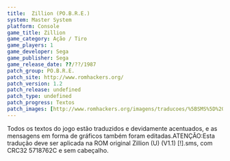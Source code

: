 ```yaml
---
title:  Zillion (PO.B.R.E.)
system: Master System
platform: Console
game_title: Zillion
game_category: Ação / Tiro
game_players: 1
game_developer: Sega
game_publisher: Sega
game_release_date: ??/??/1987
patch_group: PO.B.R.E.
patch_site: http://www.romhackers.org/
patch_version: 1.2
patch_release: undefined
patch_type: undefined
patch_progress: Textos
patch_images: [http://www.romhackers.org/imagens/traducoes/%5BSMS%5D%20Zillion%20-%20POBRE%20-%201.png,http://www.romhackers.org/imagens/traducoes/%5BSMS%5D%20Zillion%20-%20POBRE%20-%202.png,http://www.romhackers.org/imagens/traducoes/%5BSMS%5D%20Zillion%20-%20POBRE%20-%203.png]
---
```

Todos os textos do jogo estão traduzidos e devidamente acentuados, e as mensagens em forma de gráficos também foram editadas.ATENÇÃO:Esta tradução deve ser aplicada na ROM original Zillion (U) (V1.1) [!].sms, com CRC32 5718762C e sem cabeçalho.